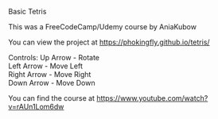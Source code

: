 Basic Tetris  

This was a FreeCodeCamp/Udemy course by AniaKubow

You can view the project at https://phokingfly.github.io/tetris/

Controls:
Up Arrow - Rotate <br>
Left Arrow - Move Left <br>
Right Arrow - Move Right <br>
Down Arrow - Move Down <br>

You can find the course at https://www.youtube.com/watch?v=rAUn1Lom6dw
